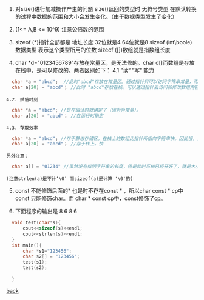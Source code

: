 1. 对size()进行加减操作产生的问题   size()返回的类型时 无符号类型  在默认转换的过程中数据的范围和大小会发生变化。（由于数据类型发生了变化）

2. (1<= A,B <= 10^9) 注意公倍数的范围

3. sizeof (*)指针全部都是 地址长度  32位就是4  64位就是8
   sizeof (int\boole) 数据类型 表示这个类型所用的位数 
   sizeof ([])数组就是指数组长度

4. char *d="0123456789"存放在常量区，是无法修的。char d[]而数组是存放在栈中，是可以修改的。两者区别如下：
	4.1 ”读“ ”写“ 能力
	
  ```c
	char *a = "abcd";  //此时"abcd"存放在常量区。通过指针只可以访问字符串常量，而不可以改变它。
	char a[20] = "abcd"； //此时 "abcd"存放在栈。可以通过指针去访问和修改数组内容。
  ```
  
	4.2. 赋值时刻
	
  ```c
	char *a = "abcd"; //是在编译时就确定了（因为为常量）。
	char a[20] = "abcd"； //在运行时确定
  ```
  
	4.3. 存取效率
	
  ```c
	char *a = "abcd"; //存于静态存储区。在栈上的数组比指针所指向字符串快。因此慢，如果修改会出现：“Segment Default"
	char a[20] = "abcd"； //存于栈上。快
  ```
  
	另外注意：
	
  ```c
	char a[] = "01234" //虽然没有指明字符串的长度，但是此时系统已经开好了，就是大小为6：'0' '1' '2' '3' '4' '5' '\0'，
  ```
  
	(注意strlen(a)是不计‘\0’ 而sizeof(a)是计算 '\0'的)

5. const 不能修饰后面的*  也是时不存在const * ，所以char const * cp中 const 只能修饰char。而 char * const cp中，const修饰了cp。


6. 下面程序的输出是 8 6 8 6

```c
  void test(char*s){
      cout<<sizeof(s)<<endl;
      cout<<strlen(s)<<endl;
  }
  int main(){
      char *s1="123456";
      char s2[] = "123456";
      test(s1);
      test(s2);
   
  }
  ```
  
  [back](../index.md)
